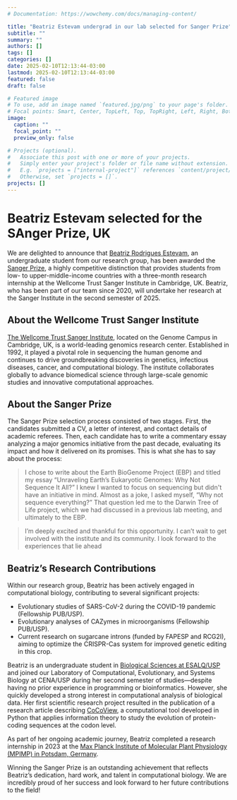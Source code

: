 ```yaml
---
# Documentation: https://wowchemy.com/docs/managing-content/

title: "Beatriz Estevam undergrad in our lab selected for Sanger Prize"
subtitle: ""
summary: ""
authors: []
tags: []
categories: []
date: 2025-02-10T12:13:44-03:00
lastmod: 2025-02-10T12:13:44-03:00
featured: false
draft: false

# Featured image
# To use, add an image named `featured.jpg/png` to your page's folder.
# Focal points: Smart, Center, TopLeft, Top, TopRight, Left, Right, BottomLeft, Bottom, BottomRight.
image:
  caption: ""
  focal_point: ""
  preview_only: false

# Projects (optional).
#   Associate this post with one or more of your projects.
#   Simply enter your project's folder or file name without extension.
#   E.g. `projects = ["internal-project"]` references `content/project/deep-learning/index.md`.
#   Otherwise, set `projects = []`.
projects: []
---
```


# Beatriz Estevam selected for the SAnger Prize, UK

We are delighted to announce that [Beatriz Rodrigues Estevam](/author/beatriz-rodrigues-estevam/), an undergraduate student from our research group, has been awarded the [Sanger Prize](https://www.sanger.ac.uk/about/study/the-sanger-prize/), a highly competitive distinction that provides students from low- to upper-middle-income countries with a three-month research internship at the Wellcome Trust Sanger Institute in Cambridge, UK. Beatriz, who has been part of our team since 2020, will undertake her research at the Sanger Institute in the second semester of 2025.

## About the Wellcome Trust Sanger Institute

[The Wellcome Trust Sanger Institute](https://www.sanger.ac.uk/), located on the Genome Campus in Cambridge, UK, is a world-leading genomics research center. Established in 1992, it played a pivotal role in sequencing the human genome and continues to drive groundbreaking discoveries in genetics, infectious diseases, cancer, and computational biology. The institute collaborates globally to advance biomedical science through large-scale genomic studies and innovative computational approaches.

## About the Sanger Prize

The Sanger Prize selection process consisted of two stages. First, the candidates submitted a CV, a letter of interest, and contact details of academic referees. Then, each candidate has to write a commentary essay analyzing a major genomics initiative from the past decade, evaluating its impact and how it delivered on its promises. This is what she has to say about the process:

> I chose to write about the Earth BioGenome Project (EBP) and titled my essay “Unraveling Earth’s Eukaryotic Genomes: Why Not Sequence It All?” I knew I wanted to focus on sequencing but didn't have an initiative in mind. Almost as a joke, I asked myself, “Why not sequence everything?” That question led me to the Darwin Tree of Life project, which we had discussed in a previous lab meeting, and ultimately to the EBP.

> I’m deeply excited and thankful for this opportunity. I can’t wait to get involved with the institute and its community. I look forward to the experiences that lie ahead

## Beatriz’s Research Contributions

Within our research group, Beatriz has been actively engaged in computational biology, contributing to several significant projects:

- Evolutionary studies of SARS-CoV-2 during the COVID-19 pandemic (Fellowship PUB/USP).
- Evolutionary analyses of CAZymes in microorganisms (Fellowship PUB/USP).
- Current research on sugarcane introns (funded by FAPESP and RCG2I), aiming to optimize the CRISPR-Cas system for improved genetic editing in this crop.

Beatriz is an undergraduate student in [Biological Sciences at ESALQ/USP](https://www.esalq.usp.br/graduacao/cursos/ciencias-biologicas) and joined our Laboratory of Computational, Evolutionary, and Systems Biology at CENA/USP during her second semester of studies—despite having no prior experience in programming or bioinformatics. However, she quickly developed a strong interest in computational analysis of biological data. Her first scientific research project resulted in the publication of a research article describing [CoCoView](https://www.sciencedirect.com/science/article/pii/S2215016122001832), a computational tool developed in Python that applies information theory to study the evolution of protein-coding sequences at the codon level.

As part of her ongoing academic journey, Beatriz completed a research internship in 2023 at the [Max Planck Institute of Molecular Plant Physiology (MPIMP) in Potsdam, Germany](https://www.mpimp-golm.mpg.de/).

Winning the Sanger Prize is an outstanding achievement that reflects Beatriz’s dedication, hard work, and talent in computational biology. We are incredibly proud of her success and look forward to her future contributions to the field!
